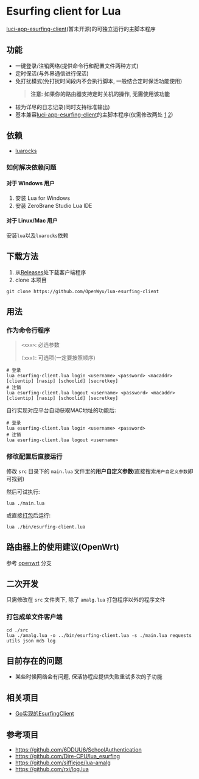 # Esurfing client for Lua

[luci-app-esurfing-client](https://github.com/OpenWyu/luci-app-esurfing-client)(暂未开源)的可独立运行的主脚本程序

## 功能

- 一键登录/注销网络(提供命令行和配置文件两种方式)
- 定时保活(与外界通信进行保活)
- 免打扰模式(免打扰时间段内不会执行脚本, 一般结合定时保活功能使用)
  > **注意: 如果你的路由器支持定时关机的操作, 无需使用该功能**
- 较为详尽的日志记录(同时支持标准输出)
- 基本兼容[luci-app-esurfing-client](https://github.com/OpenWyu/luci-app-esurfing-client)的主脚本程序(仅需修改两处 [1](https://github.com/OpenWyu/lua-esurfing-client/compare/openwrt#diff-f10850f6cf7d31487b477962576376fe3d1a50d7a0f8b77724257fb51917ce04R9) [2](https://github.com/OpenWyu/lua-esurfing-client/compare/openwrt#diff-f10850f6cf7d31487b477962576376fe3d1a50d7a0f8b77724257fb51917ce04R358-R367))

## 依赖

- [luarocks](https://luarocks.org/)

### 如何解决依赖问题

#### 对于 Windows 用户

1. 安装 Lua for Windows
2. 安装 ZeroBrane Studio Lua IDE

#### 对于 Linux/Mac 用户

安装`lua`以及`luarocks`依赖

## 下载方法

1. 从[Releases](https://github.com/OpenWyu/lua-esurfing-client/releases)处下载客户端程序
2. clone 本项目

  ```shell
  git clone https://github.com/OpenWyu/lua-esurfing-client
  ```

## 用法

### 作为命令行程序

> `<xxx>`: 必选参数
> 
> `[xxx]`: 可选项(一定要按照顺序)

```shell
# 登录
lua esurfing-client.lua login <username> <password> <macaddr> [clientip] [nasip] [schoolid] [secretkey]
# 注销
lua esurfing-client.lua logout <username> <password> <macaddr> [clientip] [nasip] [schoolid] [secretkey]
```

自行实现对应平台自动获取MAC地址的功能后:

```shell
# 登录
lua esurfing-client.lua login <username> <password>
# 注销
lua esurfing-client.lua logout <username>
```

### 修改配置后直接运行

修改 `src` 目录下的 `main.lua` 文件里的**用户自定义参数**(直接搜索`用户自定义参数`即可找到)

然后可试执行:

```shell
lua ./main.lua
```

或直接[打包](#打包成单文件客户端)后运行:

```shell
lua ./bin/esurfing-client.lua
```

## 路由器上的使用建议(OpenWrt)

参考 [openwrt](https://github.com/OpenWyu/lua-esurfing-client/tree/openwrt#%E8%B7%AF%E7%94%B1%E5%99%A8%E4%B8%8A%E7%9A%84%E4%BD%BF%E7%94%A8%E5%BB%BA%E8%AE%AEopenwrt) 分支

## 二次开发

只需修改在 `src` 文件夹下, 除了 `amalg.lua` 打包程序以外的程序文件

### 打包成单文件客户端

```shell
cd ./src
lua ./amalg.lua -o ../bin/esurfing-client.lua -s ./main.lua requests utils json md5 log
```

## 目前存在的问题

- 某些时候网络会有问题, 保活协程应提供失败重试多次的子功能

## 相关项目

- [Go实现的EsurfingClient](https://github.com/P1ay2win/TPClient)

## 参考项目

- https://github.com/6DDUU6/SchoolAuthentication
- https://github.com/Dire-CPU/lua_esurfing
- https://github.com/siffiejoe/lua-amalg
- https://github.com/rxi/log.lua
